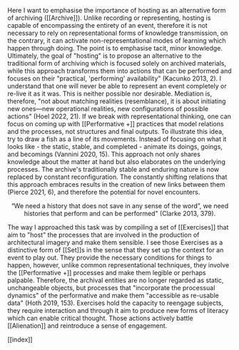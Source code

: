 Here I want to emphasise the importance of hosting as an alternative form of archiving ([[Archive]]). Unlike recording or representing, hosting is capable of encompassing the entirety of an event, therefore it is not necessary to rely on representational forms of knowledge transmission, on the contrary, it can activate non-representational modes of learning which happen through doing. The point is to emphasise tacit, minor knowledge. Ultimately, the goal of "hosting" is to propose an alternative to the traditional form of archiving which is focused solely on archived materials, while this approach transforms them into actions that can be performed and focuses on their "practical, 'performing' availability" (Kacunko 2013, 2). I understand that one will never be able to represent an event completely or re-live it as it was. This is neither possible nor desirable. Mediation is, therefore, "not about matching realities (resemblance), it is about initiating new ones—new operational realities, new configurations of possible actions" (Hoel 2022, 21). If we break with representational thinking, one can focus on coming up with [[Performative +]] practices that model relations and the processes, not structures and final outputs. To illustrate this idea, try to draw a fish as a line of its movements. Instead of focusing on what it looks like - the static, stable, and completed - animate its doings, goings, and becomings (Vannini 2020, 15). This approach not only shares knowledge about the matter at hand but also elaborates on the underlying processes. The archive's traditionally stable and enduring nature is now replaced by constant reconfiguration. The constantly shifting relations that this approach embraces results in the creation of new links between them (Pierce 2021, 6), and therefore the potential for novel encounters. 

<p align= "center">“We need a history that does not save in any sense of the word”, we need histories that perform and can be performed" (Clarke 2013, 379).</p>

The way I approached this task was by compiling a set of [[Exercises]] that aim to "host" the processes that are involved in the production of architectural imagery and make them sensible. I see those Exercises as a distinctive form of [[Set]]s in the sense that they set up the context for an event to play out. They provide the necessary conditions for things to happen, however, unlike common representational techniques, they involve the [[Performative +]] processes and make them legible or perhaps palpable. Therefore, the archival entities are no longer regarded as static, unchangeable objects, but processes that "incorporate the processual dynamics" of the performative and make them "accessible as re-usable data" (Hoth 2019, 153). Exercises hold the capacity to reengage subjects, they require interaction and through it aim to produce new forms of literacy which can enable critical thought. Those actions actively battle [[Alienation]] and reintroduce a sense of engagement. 


[[index]]